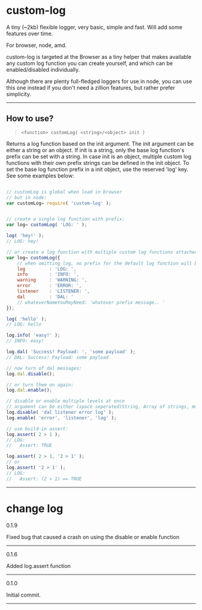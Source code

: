 custom-log
==========

A tiny (~2kb) flexible logger, very basic, simple and fast. Will add some features over time.

For browser, node, amd.

custom-log is targeted at the Browser as a tiny helper that makes available any custom log function you can
create yourself, and which can be enabled/disabled individually.

Although there are plenty full-fledged loggers for use in node, you can use this one instead if you don't
need a zillion features, but rather prefer simplicity.
___

How to use?
---

> `<function> customLog( <string>/<object> init )`

Returns a log function based on the init argument. The init argument can be either a string or an object.
If init is a string, only the base log function's prefix can be set with a string. In case init is an
object, multiple custom log functions with their own prefix strings can be defined in the init object.
To set the base log function prefix in a init object, use the reserved 'log' key. See some examples below:

```javascript

// customLog is global when load in browser
// but in node:
var customLog= require( 'custom-log' );


// create a single log function with prefix:
var log= customLog( 'LOG: ' );

log( 'hey!' );
// LOG: hey!

// or create a log function with multiple custom log functions attached to it:
var log= customLog({
	// when omitting log, no prefix for the default log function will be used
	log			: 'LOG: ',
	info		: 'INFO: ',
	warning		: 'WARNING: ',
	error		: 'ERROR: ',
	listener	: 'LISTENER: ',
	dal			: 'DAL: '
	// whateverNameYouMayNeed: 'whatever prefix message.. '
});

log( 'hello' );
// LOG: hello

log.info( 'easy!' );
// INFO: easy!

log.dal( 'Success! Payload: ', 'some payload' );
// DAL: Success! Payload: some payload

// now turn of dal messages:
log.dal.disable();

// or turn them on again:
log.dal.enable();

// disable or enable multiple levels at once
// argument can be either (space seperated)String, Array of strings, multiple String arguments
log.disable( 'dal listener error log' );
log.enable( 'error', 'listener', 'log' );

// use build-in assert:
log.assert( 2 > 1 );
// LOG:
//	 Assert: TRUE

log.assert( 2 > 1, '2 > 1' );
// or
log.assert( '2 > 1' );
// LOG:
//	 Assert: (2 > 1) == TRUE

```
___


change log
==========

0.1.9

Fixed bug that caused a crash on using the disable or enable function

___

0.1.6

Added log.assert function

___

0.1.0

Initial commit.

___